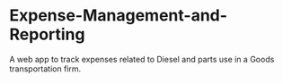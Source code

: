 # Expense-Management-and-Reporting
A web app to track expenses related to Diesel and parts use in a Goods transportation firm.
